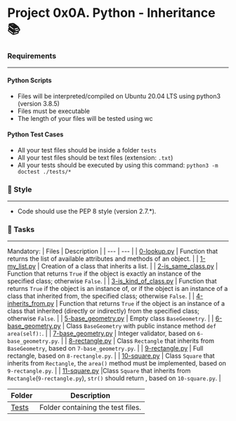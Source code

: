 # Project 0x0A. Python - Inheritance 📚

### Requirements
***
#### Python Scripts
* Files will be interpreted/compiled on Ubuntu 20.04 LTS using python3 (version 3.8.5)
* Files must be executable
* The length of your files will be tested using wc

#### Python Test Cases
* All your test files should be inside a folder `tests`
* All your test files should be text files (extension: `.txt`)
* All your tests should be executed by using this command: `python3 -m doctest ./tests/*`

### 🎨 Style
***
* Code should use the PEP 8 style (version 2.7.*).

### 🎯 Tasks
***
Mandatory:
| Files | Description |
| --- | --- |
| [0-lookup.py]() | Function that returns the list of available attributes and methods of an object. |
| [1-my_list.py]() | Creation of a class that inherits a list. |
| [2-is_same_class.py]() | Function that returns `True` if the object is exactly an instance of the specified class; otherwise `False`. |
| [3-is_kind_of_class.py]() | Function that returns `True` if the object is an instance of, or if the object is an instance of a class that inherited from, the specified class; otherwise `False`. |
| [4-inherits_from.py]() | Function that returns `True` if the object is an instance of a class that inherited (directly or indirectly) from the specified class; otherwise `False`. |
| [5-base_geometry.py]() | Empty class `BaseGeometry`. |
| [6-base_geometry.py]() | Class `BaseGeometry` with public instance method `def area(self):`. |
| [7-base_geometry.py]() | Integer validator, based on `6-base_geometry.py`. |
| [8-rectangle.py]() | Class `Rectangle` that inherits from `BaseGeometry`, based on `7-base_geometry.py`. |
| [9-rectangle.py]() | Full rectangle, based on `8-rectangle.py`. |
| [10-square.py]() | Class `Square` that inherits from `Rectangle`, the `area()` method must be implemented, based on `9-rectangle.py`. |
| [11-square.py]() |Class `Square` that inherits from `Rectangle`(`9-rectangle.py`), `str()` should return , based on `10-square.py`. |

| Folder | Description |
| --- | --- |
| [Tests]() | Folder containing the test files. |